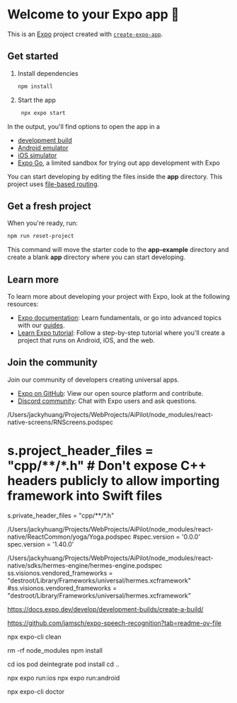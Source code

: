 # Welcome to your Expo app 👋

This is an [Expo](https://expo.dev) project created with [`create-expo-app`](https://www.npmjs.com/package/create-expo-app).

## Get started

1. Install dependencies

   ```bash
   npm install
   ```

2. Start the app

   ```bash
    npx expo start
   ```

In the output, you'll find options to open the app in a

- [development build](https://docs.expo.dev/develop/development-builds/introduction/)
- [Android emulator](https://docs.expo.dev/workflow/android-studio-emulator/)
- [iOS simulator](https://docs.expo.dev/workflow/ios-simulator/)
- [Expo Go](https://expo.dev/go), a limited sandbox for trying out app development with Expo

You can start developing by editing the files inside the **app** directory. This project uses [file-based routing](https://docs.expo.dev/router/introduction).

## Get a fresh project

When you're ready, run:

```bash
npm run reset-project
```

This command will move the starter code to the **app-example** directory and create a blank **app** directory where you can start developing.

## Learn more

To learn more about developing your project with Expo, look at the following resources:

- [Expo documentation](https://docs.expo.dev/): Learn fundamentals, or go into advanced topics with our [guides](https://docs.expo.dev/guides).
- [Learn Expo tutorial](https://docs.expo.dev/tutorial/introduction/): Follow a step-by-step tutorial where you'll create a project that runs on Android, iOS, and the web.

## Join the community

Join our community of developers creating universal apps.

- [Expo on GitHub](https://github.com/expo/expo): View our open source platform and contribute.
- [Discord community](https://chat.expo.dev): Chat with Expo users and ask questions.



/Users/jackyhuang/Projects/WebProjects/AiPilot/node_modules/react-native-screens/RNScreens.podspec 
  # s.project_header_files = "cpp/**/*.h" # Don't expose C++ headers publicly to allow importing framework into Swift files
  s.private_header_files = "cpp/**/*.h"

/Users/jackyhuang/Projects/WebProjects/AiPilot/node_modules/react-native/ReactCommon/yoga/Yoga.podspec
  #spec.version = '0.0.0'
  spec.version = '1.40.0'

/Users/jackyhuang/Projects/WebProjects/AiPilot/node_modules/react-native/sdks/hermes-engine/hermes-engine.podspec
  ss.visionos.vendored_frameworks = "destroot/Library/Frameworks/universal/hermes.xcframework"
  #ss.visionos.vendored_frameworks = "destroot/Library/Frameworks/universal/hermes.xcframework"



https://docs.expo.dev/develop/development-builds/create-a-build/

https://github.com/jamsch/expo-speech-recognition?tab=readme-ov-file


npx expo-cli clean

rm -rf node_modules
npm install

cd ios
pod deintegrate
pod install
cd ..

npx expo run:ios
npx expo run:android

npx expo-cli doctor